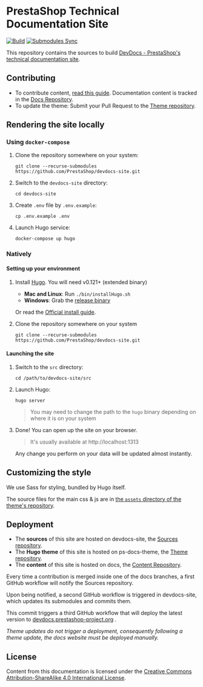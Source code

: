 # PrestaShop Technical Documentation Site

[![Build](https://github.com/PrestaShop/devdocs-site/actions/workflows/build.yml/badge.svg)](https://github.com/PrestaShop/devdocs-site/actions/workflows/build.yml)
[![Submodules Sync](https://github.com/PrestaShop/devdocs-site/actions/workflows/sync.yml/badge.svg)](https://github.com/PrestaShop/devdocs-site/actions/workflows/sync.yml)

This repository contains the sources to build [DevDocs - PrestaShop's technical documentation site](https://devdocs.prestashop-project.org/).

## Contributing

- To contribute content, [read this guide](https://devdocs.prestashop-project.org/1.7/contribute/documentation/how/). Documentation content is tracked in the [Docs Repository](https://github.com/PrestaShop/docs).
- To update the theme: Submit your Pull Request to the [Theme repository](https://github.com/PrestaShop/ps-docs-theme/).

## Rendering the site locally

### Using `docker-compose`

1. Clone the repository somewhere on your system:
    ```
    git clone --recurse-submodules https://github.com/PrestaShop/devdocs-site.git
    ```

2. Switch to the `devdocs-site` directory:
    ```
    cd devdocs-site
    ```

3. Create `.env` file by `.env.example`:
    ```
    cp .env.example .env
    ```

4. Launch Hugo service:
    ```
    docker-compose up hugo
    ```

### Natively

#### Setting up your environment

1. Install [Hugo](https://gohugo.io/). You will need v0.121+ (extended binary)
   
   * **Mac and Linux**: Run `./bin/installHugo.sh`
   * **Windows**: Grab the [release binary](https://github.com/gohugoio/hugo/releases)
   
   Or read the [Official install guide](https://gohugo.io/getting-started/installing).

2. Clone the repository somewhere on your system
   ```
   git clone --recurse-submodules https://github.com/PrestaShop/devdocs-site.git
   ```

#### Launching the site

1. Switch to the `src` directory:
    ```
    cd /path/to/devdocs-site/src
    ```

2. Launch Hugo:
    ```
    hugo server
    ```
    > You may need to change the path to the `hugo` binary depending on where it is on your system

3. Done! You can open up the site on your browser.

    > It's usually available at http://localhost:1313
    
    Any change you perform on your data will be updated almost instantly.


## Customizing the style

We use Sass for styling, bundled by Hugo itself.

The source files for the main css & js are in [the `assets` directory of the theme's repository](https://github.com/PrestaShop/ps-docs-theme/tree/main/assets).

## Deployment

- The **sources** of this site are hosted on devdocs-site, the [Sources repository](https://github.com/PrestaShop/devdocs-site/).
- The **Hugo theme** of this site is hosted on ps-docs-theme, the [Theme repository](https://github.com/PrestaShop/ps-docs-theme/).
- The **content** of this site is hosted on docs, the [Content Repository](https://github.com/PrestaShop/docs).

Every time a contribution is merged inside one of the docs branches, a first GitHub workflow will notify the Sources repository.

Upon being notified, a second GitHub workflow is triggered in devdocs-site, which updates its submodules and commits them.

This commit triggers a third GitHub workflow that will deploy the latest version to [devdocs.prestashop-project.org](https://devdocs.prestashop-project.org/) .

_Theme updates do not trigger a deployment, consequently following a theme update, the docs website must be deployed manually._

## License

Content from this documentation is licensed under the [Creative Commons Attribution-ShareAlike 4.0 International License](https://creativecommons.org/licenses/by-sa/4.0/).

